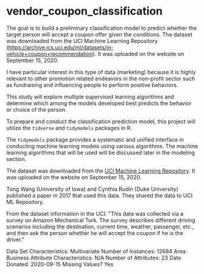# vendor_coupon_classification
The goal is to build a preliminary classification model to predict whether the target person will accept a coupon offer given the conditions. The dataset was downloaded from the UCI Machine Learning Repository (https://archive.ics.uci.edu/ml/datasets/in-vehicle+coupon+recommendation). It was uploaded on the website on September 15, 2020.

I have particular interest in this type of data (marketing) because it is highly relevant to other promotion related endeavors in the non-profit sector such as fundraising and influencing people to perform positive behaviors.

This study will explore multiple supervised learning algorithms and determine  which among the models developed best predicts the behavior or choice of the person.

To prepare and conduct the classification prediction model, this project will utilize the `tidverse` and `tidymodels` packages in R. 

The `tidymodels` package provides a systematic and unified interface in conducting machine learning models using various algorithms. The machine learning algorithms that will be used will be discussed later in the modeling section.

The dataset was downloaded from the [UCI Machine Learning Repository](https://archive.ics.uci.edu/ml/datasets/in-vehicle+coupon+recommendation). It was uploaded on the website on September 15, 2020.

Tong Wang (University of Iowa) and Cynthia Rudin (Duke University) published a paper in 2017 that used this data. They shared the data to UCI ML Repository.  

From the dataset information in the UCI: "This data was collected via a survey on Amazon Mechanical Turk. The survey describes different driving scenarios including the destination, current time, weather, passenger, etc., and then ask the person whether he will accept the coupon if he is the driver."

Data Set Characteristics:  Multivariate
Number of Instances: 12684
Area: Business
Attribute Characteristics: N/A
Number of Attributes: 23
Date Donated: 2020-09-15
Missing Values? Yes
